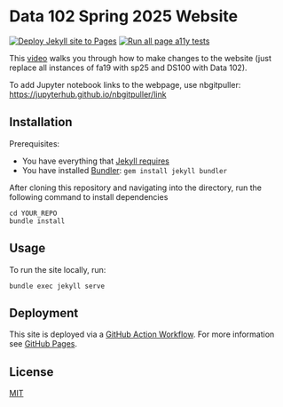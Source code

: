 # Data 102 Spring 2025 Website

[![Deploy Jekyll site to Pages](https://github.com/ds-102/sp25/actions/workflows/jekyll.yml/badge.svg)](https://github.com/ds-102/sp25/actions/workflows/jekyll.yml)
[![Run all page a11y tests](https://github.com/ds-102/sp25/actions/workflows/rspec.yml/badge.svg)](https://github.com/ds-102/sp25/actions/workflows/rspec.yml)

This [video](https://www.youtube.com/watch?v=azPPK5aOcV0) walks you through how to make changes to the website (just replace all instances of fa19 with sp25 and DS100 with Data 102).

To add Jupyter notebook links to the webpage, use nbgitpuller: https://jupyterhub.github.io/nbgitpuller/link

## Installation

Prerequisites:

- You have everything that [Jekyll requires](https://jekyllrb.com/docs/installation/)
- You have installed [Bundler](https://bundler.io/): `gem install jekyll bundler`

After cloning this repository and navigating into the directory, run the following command to install dependencies
```
cd YOUR_REPO
bundle install
```

## Usage

To run the site locally, run:

```
bundle exec jekyll serve
```

## Deployment

This site is deployed via a [GitHub Action Workflow](.github/workflows/jekyll.yml). For more information see [GitHub Pages](https://docs.github.com/en/pages/setting-up-a-github-pages-site-with-jekyll/about-github-pages-and-jekyll).

## License

[MIT](LICENSE)